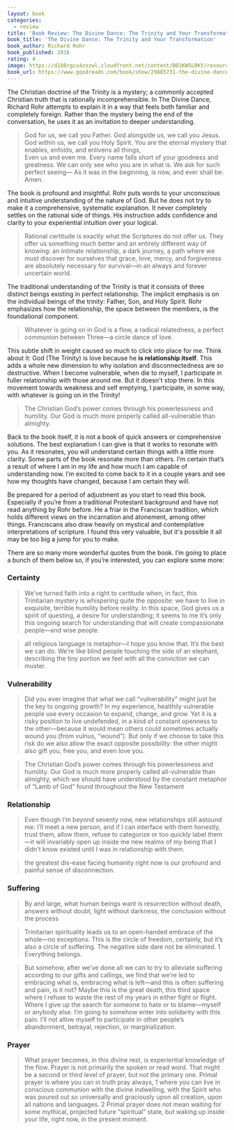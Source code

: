```yaml
---
layout: book
categories:
  - review
title: 'Book Review: The Divine Dance: The Trinity and Your Transformation by Richard Rohr and Mike Morell'
book_title: 'The Divine Dance: The Trinity and Your Transformation'
book_author: Richard Rohr
book_published: 2016
rating: 4
image: https://d188rgcu4zozwl.cloudfront.net/content/B01KW5LRKY/resources/281571798
book_url: https://www.goodreads.com/book/show/29885731-the-divine-dance
---
```

The Christian doctrine of the Trinity is a mystery; a commonly accepted Christian truth that is rationally incomprehensible. In The Divine Dance, Richard Rohr attempts to explain it in a way that feels both familiar and completely foreign. Rather than the mystery being the end of the conversation, he uses it as an invitation to deeper understanding.  

> God for us, we call you Father.
  God alongside us, we call you Jesus.
  God within us, we call you Holy Spirit.
  You are the eternal mystery that enables, enfolds, and enlivens all things,  
  Even us and even me. Every name falls short of your goodness and greatness.
  We can only see who you are in what is.
  We ask for such perfect seeing—
  As it was in the beginning, is now, and ever shall be.
  Amen.

The book is profound and insightful. Rohr puts words to your unconscious and intuitive understanding of the nature of God. But he does not try to make it a comprehensive, systematic explanation. It never completely settles on the rational side of things. His instruction adds confidence and clarity to your experiential intuition over your logical.

> Rational certitude is exactly what the Scriptures do not offer us. They offer us something much better and an entirely different way of knowing: an intimate relationship, a dark journey, a path where we must discover for ourselves that grace, love, mercy, and forgiveness are absolutely necessary for survival—in an always and forever uncertain world.

The traditional understanding of the Trinity is that it consists of three distinct beings existing in perfect relationship. The implicit emphasis is on the individual beings of the trinity: Father, Son, and Holy Spirit. Rohr emphasizes how the relationship, the space between the members, is the foundational component.

> Whatever is going on in God is a flow, a radical relatedness, a perfect communion between Three—a circle dance of love.

This subtle shift in weight caused so much to click into place for me. Think about it: God (The Trinity) is love because he **is relationship itself**. This adds a whole new dimension to why isolation and disconnectedness are so destructive. When I become vulnerable, when die to myself, I participate in fuller relationship with those around me. But it doesn't stop there. In this movement towards weakness and self emptying, I participate, in some way, with whatever is going on in the Trinity!

> The Christian God’s power comes through his powerlessness and humility. Our God is much more properly called all-vulnerable than almighty.

Back to the book itself, it is not a book of quick answers or comprehensive solutions. The best explanation I can give is that it works to resonate with you. As it resonates, you will understand certain things with a little more clarity. Some parts of the book resonate more than others. I’m certain that’s a result of where I am in my life and how much I am capable of understanding now. I’m excited to come back to it in a couple years and see how my thoughts have changed, because I am certain they will.  

Be prepared for a period of adjustment as you start to read this book. Especially if you’re from a traditional Protestant background and have not read anything by Rohr before. He a friar in the Franciscan tradition, which holds different views on the incarnation and atonement, among other things. Franciscans also draw heavily on mystical and contemplative interpretations of scripture. I found this very valuable, but it's possible it all may be too big a jump for you to make.

There are so many more wonderful quotes from the book. I’m going to place a bunch of them below so, if you’re interested, you can explore some more:

### Certainty

> We’ve turned faith into a right to certitude when, in fact, this Trinitarian mystery is whispering quite the opposite: we have to live in exquisite, terrible humility before reality. In this space, God gives us a spirit of questing, a desire for understanding; it seems to me it’s only this ongoing search for understanding that will create compassionate people—and wise people.

> all religious language is metaphor—I hope you know that. It’s the best we can do. We’re like blind people touching the side of an elephant, describing the tiny portion we feel with all the conviction we can muster.

### Vulnerability

> Did you ever imagine that what we call “vulnerability” might just be the key to ongoing growth? In my experience, healthily vulnerable people use every occasion to expand, change, and grow. Yet it is a risky position to live undefended, in a kind of constant openness to the other—because it would mean others could sometimes actually wound you (from vulnus, “wound”). But only if we choose to take this risk do we also allow the exact opposite possibility: the other might also gift you, free you, and even love you.

> The Christian God’s power comes through his powerlessness and humility. Our God is much more properly called all-vulnerable than almighty, which we should have understood by the constant metaphor of “Lamb of God” found throughout the New Testament

### Relationship

> Even though I’m beyond seventy now, new relationships still astound me: I’ll meet a new person, and if I can interface with them honestly, trust them, allow them, refuse to categorize or too quickly label them—it will invariably open up inside me new realms of my being that I didn’t know existed until I was in relationship with them.

> the greatest dis-ease facing humanity right now is our profound and painful sense of disconnection.

### Suffering

> By and large, what human beings want is resurrection without death, answers without doubt, light without darkness, the conclusion without the process

> Trinitarian spirituality leads us to an open-handed embrace of the whole—no exceptions. This is the circle of freedom, certainly, but it’s also a circle of suffering. The negative side dare not be eliminated. 1 Everything belongs.

> But somehow, after we’ve done all we can to try to alleviate suffering according to our gifts and callings, we find that we’re led to embracing what is, embracing what is left—and this is often suffering and pain, is it not? Maybe this is the great death, this third space where I refuse to waste the rest of my years in either fight or flight. Where I give up the search for someone to hate or to blame—myself or anybody else. I’m going to somehow enter into solidarity with this pain. I’ll not allow myself to participate in other people’s abandonment, betrayal, rejection, or marginalization.

### Prayer

> What prayer becomes, in this divine rest, is experiential knowledge of the flow. Prayer is not primarily the spoken or read word. That might be a second or third level of prayer, but not the primary one. Primal prayer is where you can in truth pray always, 1 where you can live in conscious communion with the divine indwelling, with the Spirit who was poured out so universally and graciously upon all creation, upon all nations and languages. 2 Primal prayer does not mean waiting for some mythical, projected future “spiritual” state, but waking up inside your life, right now, in the present moment.

